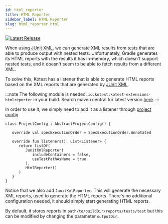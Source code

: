 ```yaml
---
id: html_reporter
title: HTML Reporter
sidebar_label: HTML Reporter
slug: html_reporter.html
---
```


[![Latest Release](https://img.shields.io/maven-central/v/io.kotest/kotest-extensions-htmlreporter)](https://search.maven.org/artifact/io.kotest/kotest-extensions-htmlreporter)

When using [JUnit XML](./junit_xml.md), we can generate XML results from tests that are able to produce output with nested
tests. Unfortunately, Gradle generates its HTML reports with the results it has in-memory, which doesn't support nested
tests, and it doesn't seem to be able to fetch results from a different XML.

To solve this, Kotest has a listener that is able to generate HTML reports based on the XML reports that are generated
by [JUnit XML](./junit_xml.md).

:::note
The following module is needed: `io.kotest:kotest-extensions-htmlreporter` in your build. Search maven central for latest version [here](https://search.maven.org/search?q=kotest-extensions-htmlreporter).
:::

In order to use it, we simply need to add it as a listener through [project config](../framework/project_config.md).

```
class ProjectConfig : AbstractProjectConfig() {

   override val specExecutionOrder = SpecExecutionOrder.Annotated

   override fun listeners(): List<Listener> {
      return listOf(
         JunitXmlReporter(
            includeContainers = false,
            useTestPathAsName = true
         ),
         HtmlReporter()
      )
   }
}
```

Notice that we also add `JunitXmlReporter`. This will generate the necessary XML reports, used to generate the HTML reports.
There's no additional configuration needed, it should simply start generating HTML reports.

By default, it stores reports in `path/to/buildDir/reports/tests/test` but this can be modified by changing the parameter
`outputDir`.
